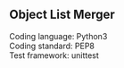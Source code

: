 Object List Merger
-----
Coding language: Python3 <br/>
Coding standard: PEP8 <br/>
Test framework: unittest <br/>
